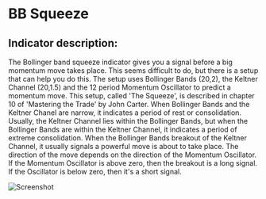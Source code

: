 # BB Squeeze #
## Indicator description: ##

The Bollinger band squeeze indicator gives you a signal before a big momentum move takes place. 
This seems difficult to do, but there is a setup that can help you do this. The setup uses 
Bollinger Bands (20,2), the Keltner Channel (20,1.5) and the 12 period Momentum Oscillator to 
predict a momentum move. This setup, called 'The Squeeze', is described in chapter 10 of 
'Mastering the Trade' by John Carter. When Bollinger Bands and the Keltner Chanel are narrow, 
it indicates a period of rest or consolidation. Usually, the Keltner Channel lies within the 
Bollinger Bands, but when the Bollinger Bands are within the Keltner Channel, it indicates a 
period of extreme consolidation. When the Bollinger Bands breakout of the Keltner Channel, 
it usually signals a powerful move is about to take place. The direction of the move depends on 
the direction of the Momentum Oscillator. If the Momentum Oscillator is above zero, then the 
breakout is a long signal. If the Oscillator is below zero, then it's a short signal.

![Screenshot](/../master/ScreenShots/BBSqueeze_Ind.jpg?raw=true "BB Squeeze")

